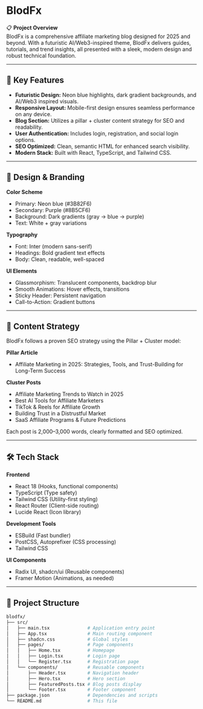 # BlodFx

📋 **Project Overview**  
BlodFx is a comprehensive affiliate marketing blog designed for 2025 and beyond. With a futuristic AI/Web3-inspired theme, BlodFx delivers guides, tutorials, and trend insights, all presented with a sleek, modern design and robust technical foundation.

---

## 🔑 Key Features

- **Futuristic Design:** Neon blue highlights, dark gradient backgrounds, and AI/Web3 inspired visuals.
- **Responsive Layout:** Mobile-first design ensures seamless performance on any device.
- **Blog Section:** Utilizes a pillar + cluster content strategy for SEO and readability.
- **User Authentication:** Includes login, registration, and social login options.
- **SEO Optimized:** Clean, semantic HTML for enhanced search visibility.
- **Modern Stack:** Built with React, TypeScript, and Tailwind CSS.

---

## 🎨 Design & Branding

**Color Scheme**
- Primary: Neon blue (#3B82F6)
- Secondary: Purple (#8B5CF6)
- Background: Dark gradients (gray → blue → purple)
- Text: White + gray variations

**Typography**
- Font: Inter (modern sans-serif)
- Headings: Bold gradient text effects
- Body: Clean, readable, well-spaced

**UI Elements**
- Glassmorphism: Translucent components, backdrop blur
- Smooth Animations: Hover effects, transitions
- Sticky Header: Persistent navigation
- Call-to-Action: Gradient buttons

---

## 📝 Content Strategy

BlodFx follows a proven SEO strategy using the Pillar + Cluster model:

**Pillar Article**
- Affiliate Marketing in 2025: Strategies, Tools, and Trust-Building for Long-Term Success

**Cluster Posts**
- Affiliate Marketing Trends to Watch in 2025
- Best AI Tools for Affiliate Marketers
- TikTok & Reels for Affiliate Growth
- Building Trust in a Distrustful Market
- SaaS Affiliate Programs & Future Predictions

Each post is 2,000–3,000 words, clearly formatted and SEO optimized.

---

## 🛠️ Tech Stack

**Frontend**
- React 18 (Hooks, functional components)
- TypeScript (Type safety)
- Tailwind CSS (Utility-first styling)
- React Router (Client-side routing)
- Lucide React (Icon library)

**Development Tools**
- ESBuild (Fast bundler)
- PostCSS, Autoprefixer (CSS processing)
- Tailwind CSS

**UI Components**
- Radix UI, shadcn/ui (Reusable components)
- Framer Motion (Animations, as needed)

---

## 📁 Project Structure

```bash
blodfx/
├── src/
│   ├── main.tsx              # Application entry point
│   ├── App.tsx               # Main routing component
│   ├── shadcn.css            # Global styles
│   ├── pages/                # Page components
│   │   ├── Home.tsx          # Homepage
│   │   ├── Login.tsx         # Login page
│   │   └── Register.tsx      # Registration page
│   └── components/           # Reusable components
│       ├── Header.tsx        # Navigation header
│       ├── Hero.tsx          # Hero section
│       ├── FeaturedPosts.tsx # Blog posts display
│       └── Footer.tsx        # Footer component
├── package.json              # Dependencies and scripts
└── README.md                 # This file
